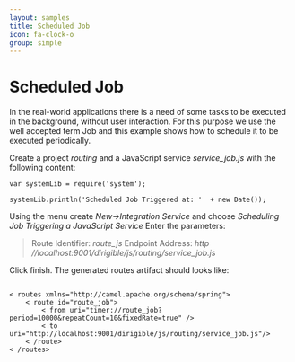 ```yaml
---
layout: samples
title: Scheduled Job
icon: fa-clock-o
group: simple
---
```


Scheduled Job
===

In the real-world applications there is a need of some tasks to be executed in the background, without user interaction.
For this purpose we use the well accepted term Job and this example shows how to schedule it to be executed periodically.

Create a project *routing* and a JavaScript service *service_job.js* with the following content:

<pre><code>var systemLib = require('system');

systemLib.println('Scheduled Job Triggered at: '  + new Date());
</code></pre>

Using the menu create *New->Integration Service* and choose *Scheduling Job Triggering a JavaScript Service*
Enter the parameters:

> Route Identifier: *route_js*
> Endpoint Address: *http //localhost:9001/dirigible/js/routing/service_job.js*

Click finish. The generated routes artifact should looks like:

<pre><code>
< routes xmlns="http://camel.apache.org/schema/spring">
    < route id="route_job">
        < from uri="timer://route_job?period=10000&amp;repeatCount=10&amp;fixedRate=true" />
        < to uri="http://localhost:9001/dirigible/js/routing/service_job.js"/>
    < /route>
< /routes>
</code></pre>
